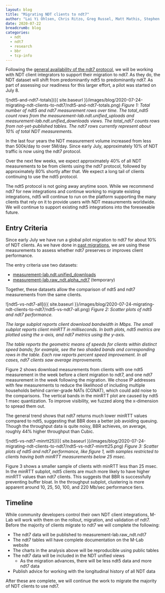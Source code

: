 ```yaml
---
layout: blog
title: "Migrating NDT clients to ndt7"
author: "Lai Yi Ohlsen, Chris Ritzo, Greg Russel, Matt Mathis, Stephen Soltesz"
date: 2020-07-22
breadcrumb: blog
categories:
  - ndt
  - ndt7
  - research
  - bbr
  - tcp-info
---
```


Following the [general availability of the ndt7 protocol][ndt7intro], we will
be working with NDT client integrators to support their migration to ndt7. As
they do, the NDT dataset will shift from predominantly ndt5 to predominantly
ndt7. As part of assessing our readiness for this larger effort, a pilot was
started on July 8.<!--more-->

![ndt5-and-ndt7-totals]({{ site.baseurl }}/images/blog/2020-07-24-migrating-ndt-clients-to-ndt7/ndt5-and-ndt7-totals.png)
*Figure 1: Total number of ndt5 and ndt7 measurement rows over time. The*
*total_ndt5 count rows from the measurement-lab.ndt.unified_uploads and*
*measurement-lab.ndt.unified_downloads views. The total_ndt7 counts rows from*
*not-yet-published tables. The ndt7 rows currently represent about 10% of*
*total NDT measurements.*

In the last four years the NDT measurement volume increased from less than
500k/day to over 5M/day. Since early July, approximately 10% of NDT traffic
is now using the ndt7 protocol.

Over the next few weeks, we expect approximately 40% of all NDT measurements
to be from clients using the ndt7 protocol, followed by approximately 80%
shortly after that. We expect a long tail of clients continuing to use the
ndt5 protocol.

The ndt5 protocol is not going away anytime soon. While we recommend ndt7 for
new integrations and continue working to migrate existing integrations, ndt5
will continue to run on the platform supporting the many clients that rely on
it to provide users with NDT measurements worldwide. We will continue to
support existing ndt5 integrations into the foreseeable future.

## Entry Criteria

Since early July we have run a global pilot migration to ndt7 for about 10%
of NDT clients. As we have done in [past migrations][pastmigration], we are
using these measurements to assess whether ndt7 preserves or improves client
performance.

The entry criteria use two datasets:

* [measurement-lab.ndt.unified_downloads][unified_download]
* [measurement-lab.raw_ndt.alpha_ndt7][alpha_ndt7] (temporary)

Together, these datasets allow the comparison of ndt5 and ndt7 measurements
from the same clients.

![ndt5-vs-ndt7-all]({{ site.baseurl }}/images/blog/2020-07-24-migrating-ndt-clients-to-ndt7/ndt5-vs-ndt7-all.png)
*Figure 2: Scatter plots of ndt5 and ndt7 performance.*

*The large subplot reports client download bandwidth in Mbps. The small*
*subplot reports client minRTT in milliseconds. In both plots, ndt5 metrics*
*are plotted using the x-axis, and ndt7 metrics using the y-axis.*

*The table reports the geometric means of speeds for clients within distinct*
*speed bands; for example, see the two shaded bands and corresponding rows in*
*the table. Each row reports percent speed improvement. In all cases, ndt7*
*clients saw average improvements.*

Figure 2 shows download measurements from clients with one ndt5 measurement
in the week before a client migration to ndt7, and one ndt7 measurement in
the week following the migration. We chose IP addresses with few measurements
to reduce the likelihood of including multiple households behind
carrier-grade NATs (CGNAT), which could add noise to the comparisons. The
vertical bands in the minRTT plot are caused by ndt5 1 msec quantization. To
improve visibility, we fuzzed along the x-dimension to spread them out.

The general trend shows that ndt7 returns much lower minRTT values compared
to ndt5, suggesting that BBR does a better job avoiding queuing. Though the
throughput data is quite noisy, BBR achieves, on average, roughly 44% higher
throughput than Cubic.

![ndt5-vs-ndt7-minrtt25]({{ site.baseurl }}/images/blog/2020-07-24-migrating-ndt-clients-to-ndt7/ndt5-vs-ndt7-minrtt25.png)
*Figure 3: Scatter plots of ndt5 and ndt7 performance, like figure 1, with*
*samples restricted to clients having both minRTT measurements below 25 msec.*

Figure 3 shows a smaller sample of clients with minRTT less than 25 msec. In
the minRTT subplot, ndt5 clients are much more likely to have higher minRTT
values than ndt7 clients. This suggests that BBR is successfully preventing
buffer bloat. In the throughput subplot, clustering is more apparent around
10, 25, 50, 100, and 220 Mb/sec performance tiers.

## Timeline

While community developers control their own NDT client integrations, M-Lab
will work with them on the rollout, migration, and validation of ndt7. Before
the majority of clients migrate to ndt7 we will complete the following:

* The ndt7 data will be published to measurement-lab.raw_ndt.ndt7
* The ndt7 tables will have complete documentation on the M-Lab website
* The charts in the analysis above will be reproducible using public tables
* The ndt7 data will be included in the NDT unified views
  * As the migration advances, there will be less ndt5 data and more ndt7 data
* Publish advice for working with the longitudinal history of all NDT data

After these are complete, we will continue the work to migrate the majority
of NDT clients to use ndt7.

[ndt7intro]: https://www.measurementlab.net/blog/ndt7-introduction/
[pastmigration]: https://www.measurementlab.net/blog/global-pilot-entry/
[unified_download]: https://console.cloud.google.com/bigquery?folder=&organizationId=&project=measurement-lab&p=measurement-lab&d=ndt&t=unified_downloads&page=table
[alpha_ndt7]: https://console.cloud.google.com/bigquery?project=measurement-lab&p=measurement-lab&d=raw_ndt&t=alpha_ndt7&page=table
